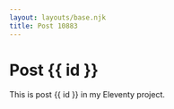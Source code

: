 ```yaml
---
layout: layouts/base.njk
title: Post 10883
---
```


# Post {{ id }}

This is post {{ id }} in my Eleventy project.
